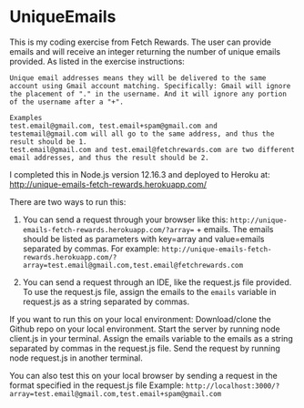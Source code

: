 # UniqueEmails
This is my coding exercise from Fetch Rewards. The user can provide emails and will receive an integer returning the number of unique emails provided. As listed in the exercise instructions: 

```
Unique email addresses means they will be delivered to the same account using Gmail account matching. Specifically: Gmail will ignore the placement of "." in the username. And it will ignore any portion of the username after a "+".

Examples
test.email@gmail.com, test.email+spam@gmail.com and testemail@gmail.com will all go to the same address, and thus the result should be 1.
test.email@gmail.com and test.email@fetchrewards.com are two different email addresses, and thus the result should be 2.
```

I completed this in Node.js version 12.16.3 and deployed to Heroku at: http://unique-emails-fetch-rewards.herokuapp.com/

There are two ways to run this:
1. You can send a request through your browser like this:
```http://unique-emails-fetch-rewards.herokuapp.com/?array=``` + emails.
   The emails should be listed as parameters with key=array and value=emails separated by commas.
   For example:
   ```http://unique-emails-fetch-rewards.herokuapp.com/?array=test.email@gmail.com,test.email@fetchrewards.com```

2. You can send a request through an IDE, like the request.js file provided. 
   To use the request.js file, assign the emails to the ```emails``` variable in request.js as a string separated by commas.


If you want to run this on your local environment:
   Download/clone the Github repo on your local environment.
   Start the server by running node client.js in your terminal.
   Assign the emails variable to the emails as a string separated by commas in the request.js file.
   Send the request by running node request.js in another terminal.

   You can also test this on your local browser by sending a request in the format specified in the request.js file
   Example: 
   ```http://localhost:3000/?array=test.email@gmail.com,test.email+spam@gmail.com```
